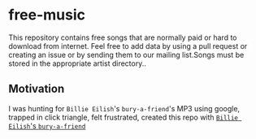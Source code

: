 # free-music

This repository contains free songs that are normally paid or hard to download from internet. Feel free to add data by using a pull request or creating an issue or by sending them to our mailing list.Songs must be stored in the appropriate artist directory..

## Motivation

I was hunting for `Billie Eilish`'s `bury-a-friend`'s MP3 using google, trapped in click triangle, felt frustrated, created this repo with [`Billie Eilish`'s `bury-a-friend`](https://github.com/theapache64/free-music/blob/master/billie-eilish/Billie%20Eilish%20-%20bury%20a%20friend%20(%20256kbps%20cbr%20).mp3)


